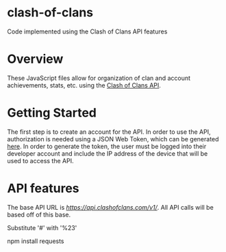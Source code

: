 # clash-of-clans
Code implemented using the Clash of Clans API features

# Overview

These JavaScript files allow for organization of clan and account achievements, stats, etc. using the [Clash of Clans API](https://developer.clashofclans.com/#/).

# Getting Started

The first step is to create an account for the API. In order to use the API, authorization is needed using a JSON Web Token, which can be generated [here](https://developer.clashofclans.com/#/account). In order to generate the token, the user must be logged into their developer account and include the IP address of the device that will be used to access the API.

# API features

The base API URL is *https://api.clashofclans.com/v1/*. All API calls will be based off of this base.

Substitute '#' with '%23'

npm install requests
